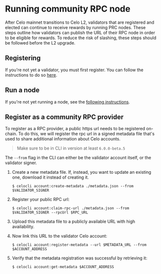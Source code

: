 # Running community RPC node

After Celo mainnet transitions to Celo L2, validators that are registered and elected can continue to receive rewards by running PRC nodes. These steps outline how validators can publish the URL of their RPC node in order to be eligible for rewards. To reduce the risk of slashing, these steps should be followed before the L2 upgrade.

## Registering

If you're not yet a validator, you must first register. You can follow the instructions to do so  [here](/network/mainnet/run-validator#registering-as-a-validator).


## Run a node

If you're not yet running a node, see the [following instructions](/cel2/operators/docker-node).

## Register as a community RPC provider

To register as a RPC provider, a public https url needs to be registered on-chain. To do this, we will register the rpc url in a signed metadata file that's used to share additional information about Celo accounts.

> Make sure to be in CLI in version at least `6.0.0-beta.5`
> 

The `--from`  flag in the CLI can either be the validator account itself, or the validator signer. 

1. Create a new metadata file. If, instead, you want to update an existing one, download it instead of creating it.

    `$ celocli account:create-metadata ./metadata.json --from $VALIDATOR_SIGNER`

2. Register your public RPC url:

    `$ celocli account:claim-rpc-url ./metadata.json --from $VALIDATOR_SIGNER --rpcUrl $RPC_URL`

3. Upload this metadata file to a publicly available URL with high availability.
4. Now link this URL to the validator Celo account:

    `$ celocli account:register-metadata --url $METADATA_URL --from $ACCOUNT_ADDRESS` 

5. Verify that the metadata registration was successful by retrieving it:

    `$ celocli account:get-metadata $ACCOUNT_ADDRESS`
